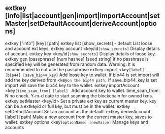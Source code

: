 ## extkey [info|list|account|gen|import|importAccount|setMaster|setDefaultAccount|deriveAccount|options]
extkey ["info"] [key] [path]
extkey list [show_secrets] - default
    List loose and account ext keys.
extkey account <key/id`[show_secrets]`
    Display details of account.
extkey key <key/id`[show_secrets]`
    Display details of loose key.
extkey gen [passphrase] [num hashes] [seed string]
    If no passhrase is specified key will be generated from random data.
    Warning: It is recommended to not use the passphrase
extkey import <key`[label] [bip44] [save_bip44_key]`
    Add loose key to wallet.
    If bip44 is set import will add the key derived from <key`on the bip44 path.`
    If save_bip44_key is set import will save the bip44 key to the wallet.
extkey importAccount <key`[time_scan_from] [label] `
    Add account key to wallet.
        time_scan_from: N no check, Y-m-d date to start scanning the blockchain for owned txns.
extkey setMaster <key/id>
    Set a private ext key as current master key.
    key can be a extkeyid or full key, but must be in the wallet.
extkey setDefaultAccount <id>
    Set an account as the default.
extkey deriveAccount [label] [path]
    Make a new account from the current master key, saves to wallet.
extkey options <key`[optionName] [newValue]`
    Manage keys and accounts

